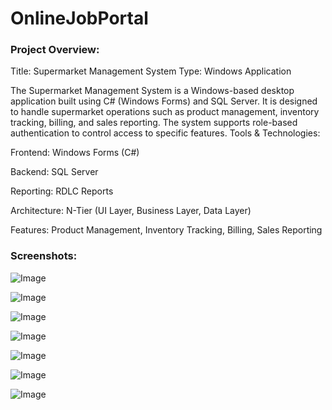 # OnlineJobPortal

### Project Overview:
  Title: Supermarket Management System
Type: Windows Application

The Supermarket Management System is a Windows-based desktop application built using C# (Windows Forms) and SQL Server. It is designed to handle supermarket operations such as product management, inventory tracking, billing, and sales reporting. The system supports role-based authentication to control access to specific features.
Tools & Technologies:

Frontend: Windows Forms (C#)

Backend: SQL Server

Reporting: RDLC Reports

Architecture: N-Tier (UI Layer, Business Layer, Data Layer)

Features: Product Management, Inventory Tracking, Billing, Sales Reporting

### Screenshots:

![Image](https://github.com/user-attachments/assets/c9655fb9-9b4c-46a6-ae59-d5301bc092e2)

![Image](https://github.com/user-attachments/assets/5e2da71a-9ebe-4b90-852a-898092260617)


![Image](https://github.com/user-attachments/assets/7df21f9f-dba9-44f3-9677-c0eae35cd5ba)

![Image](https://github.com/user-attachments/assets/b4a59e16-6583-42d1-b059-1e708c655f68)

![Image](https://github.com/user-attachments/assets/5924af56-086a-4978-bc63-fdf2f5da206c)

![Image](https://github.com/user-attachments/assets/fa18fafc-6915-4f86-a3d1-5ab87ae81e27)

![Image](https://github.com/user-attachments/assets/c41837ef-1ec7-46c2-bedd-ef6d6270464c)
